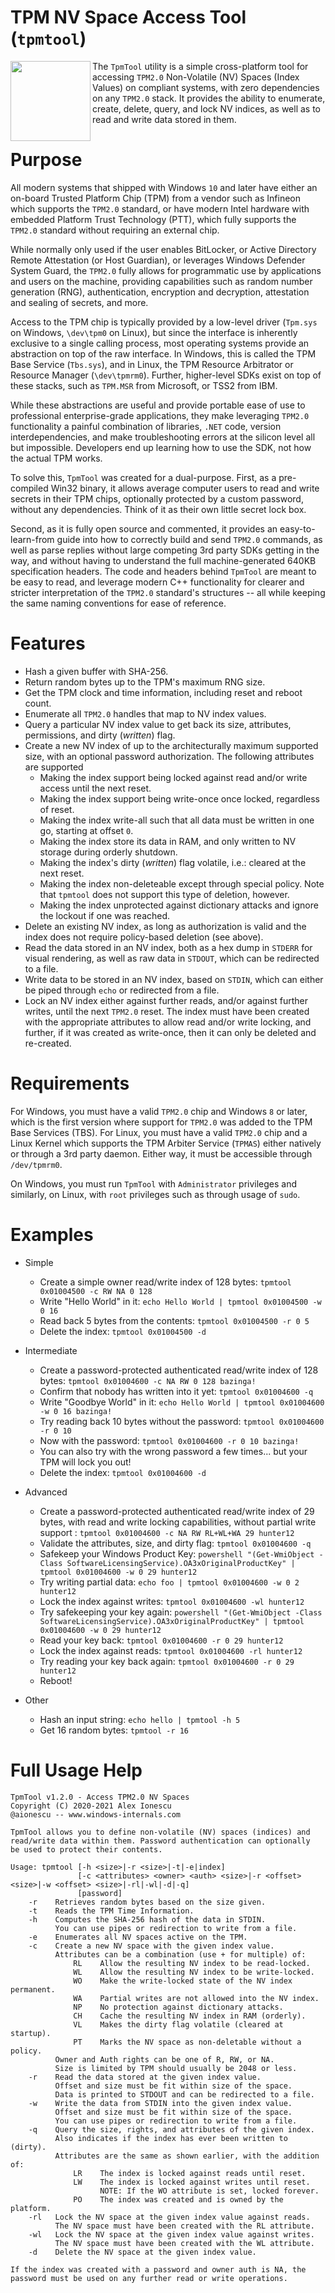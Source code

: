 # TPM NV Space Access Tool (`tpmtool`)
[<img align="left" src="tpmtool-logo.png" width="128"/>](tpmtool-logo.png)
The `TpmTool` utility is a simple cross-platform tool for accessing `TPM2.0` Non-Volatile (NV) Spaces (Index Values) on compliant systems, with zero dependencies on any `TPM2.0` stack. It provides the ability to enumerate, create, delete, query, and lock NV indices, as well as to read and write data stored in them.

# Purpose
All modern systems that shipped with Windows `10` and later have either an on-board Trusted Platform Chip (TPM) from a vendor such as Infineon which supports the `TPM2.0` standard, or have modern Intel hardware with embedded Platform Trust Technology (PTT), which fully supports the `TPM2.0` standard without requiring an external chip.

While normally only used if the user enables BitLocker, or Active Directory Remote Attestation (or Host Guardian), or leverages Windows Defender System Guard, the `TPM2.0` fully allows for programmatic use by applications and users on the machine, providing capabilities such as random number generation (RNG), authentication, encryption and decryption, attestation and sealing of secrets, and more. 

Access to the TPM chip is typically provided by a low-level driver (`Tpm.sys` on Windows, `\dev\tpm0` on Linux), but since the interface is inherently exclusive to a single calling process, most operating systems provide an abstraction on top of the raw interface. In Windows, this is called the TPM Base Service (`Tbs.sys`), and in Linux, the TPM Resource Arbitrator or Resource Manager (`\dev\tpmrm0`). Further, higher-level SDKs exist on top of these stacks, such as `TPM.MSR` from Microsoft, or TSS2 from IBM.

While these abstractions are useful and provide portable ease of use to professional enterprise-grade applications, they make leveraging `TPM2.0` functionality a painful combination of libraries, `.NET` code, version interdependencies, and make troubleshooting errors at the silicon level all but impossible. Developers end up learning how to use the SDK, not how the actual TPM works.

To solve this, `TpmTool` was created for a dual-purpose. First, as a pre-compiled Win32 binary, it allows average computer users to read and write secrets in their TPM chips, optionally protected by a custom password, without any dependencies. Think of it as their own little secret lock box.

Second, as it is fully open source and commented, it provides an easy-to-learn-from guide into how to correctly build and send `TPM2.0` commands, as well as parse replies without large competing 3rd party SDKs getting in the way, and without having to understand the full machine-generated 640KB specification headers. The code and headers behind `TpmTool` are meant to be easy to read, and leverage modern C++ functionality for clearer and stricter interpretation of the `TPM2.0` standard's structures -- all while keeping the same naming conventions for ease of reference.

# Features
* Hash a given buffer with SHA-256.
* Return random bytes up to the TPM's maximum RNG size.
* Get the TPM clock and time information, including reset and reboot count.
* Enumerate all `TPM2.0` handles that map to NV index values.
* Query a particular NV index value to get back its size, attributes, permissions, and dirty (_written_) flag.
* Create a new NV index of up to the architecturally maximum supported size, with an optional password authorization. The following attributes are supported
  - Making the index support being locked against read and/or write access until the next reset.
  - Making the index support being write-once once locked, regardless of reset.
  - Making the index write-all such that all data must be written in one go, starting at offset `0`.
  - Making the index store its data in RAM, and only written to NV storage during orderly shutdown.
  - Making the index's dirty (_written_) flag volatile, i.e.: cleared at the next reset.
  - Making the index non-deleteable except through special policy. Note that `tpmtool` does not support this type of deletion, however.
  - Making the index unprotected against dictionary attacks and ignore the lockout if one was reached.
* Delete an existing NV index, as long as authorization is valid and the index does not require policy-based deletion (see above).
* Read the data stored in an NV index, both as a hex dump in `STDERR` for visual rendering, as well as raw data in `STDOUT`, which can be redirected to a file.
* Write data to be stored in an NV index, based on `STDIN`, which can either be piped through `echo` or redirected from a file.
* Lock an NV index either against further reads, and/or against further writes, until the next `TPM2.0` reset. The index must have been created with the appropriate attributes to allow read and/or write locking, and further, if it was created as write-once, then it can only be deleted and re-created. 

# Requirements
For Windows, you must have a valid `TPM2.0` chip and Windows `8` or later, which is the first version where support for `TPM2.0` was added to the TPM Base Services (TBS). For Linux, you must have a valid `TPM2.0` chip and a Linux Kernel which supports the TPM Arbiter Service (`TPMAS`) either natively or through a 3rd party daemon. Either way, it must be accessible through `/dev/tpmrm0`.

On Windows, you must run `TpmTool` with `Administrator` privileges and similarly, on Linux, with `root` privileges such as through usage of `sudo`.

# Examples

* Simple
  - Create a simple owner read/write index of 128 bytes: `tpmtool 0x01004500 -c RW NA 0 128`
  - Write "Hello World" in it: `echo Hello World | tpmtool 0x01004500 -w 0 16`
  - Read back 5 bytes from the contents: `tpmtool 0x01004500 -r 0 5`
  - Delete the index: `tpmtool 0x01004500 -d`

* Intermediate
  - Create a password-protected authenticated read/write index of 128 bytes: `tpmtool 0x01004600 -c NA RW 0 128 bazinga!`
  - Confirm that nobody has written into it yet: `tpmtool 0x01004600 -q`
  - Write "Goodbye World" in it: `echo Hello World | tpmtool 0x01004600 -w 0 16 bazinga!`
  - Try reading back 10 bytes without the password: `tpmtool 0x01004600 -r 0 10`
  - Now with the password: `tpmtool 0x01004600 -r 0 10 bazinga!`
  - You can also try with the wrong password a few times... but your TPM will lock you out!
  - Delete the index: `tpmtool 0x01004600 -d`

* Advanced
  - Create a password-protected authenticated read/write index of 29 bytes, with read and write locking capabilities, without partial write support : `tpmtool 0x01004600 -c NA RW RL+WL+WA 29 hunter12`
  - Validate the attributes, size, and dirty flag: `tpmtool 0x01004600 -q`
  - Safekeep your Windows Product Key: `powershell "(Get-WmiObject -Class SoftwareLicensingService).OA3xOriginalProductKey" | tpmtool 0x01004600 -w 0 29 hunter12`
  - Try writing partial data: `echo foo | tpmtool 0x01004600 -w 0 2 hunter12`
  - Lock the index against writes: `tpmtool 0x01004600 -wl hunter12`
  - Try safekeeping your key again: `powershell "(Get-WmiObject -Class SoftwareLicensingService).OA3xOriginalProductKey" | tpmtool 0x01004600 -w 0 29 hunter12`
  - Read your key back: `tpmtool 0x01004600 -r 0 29 hunter12`
  - Lock the index against reads: `tpmtool 0x01004600 -rl hunter12`
  - Try reading your key back again: `tpmtool 0x01004600 -r 0 29 hunter12`
  - Reboot!

* Other
  - Hash an input string: `echo hello | tpmtool -h 5`
  - Get 16 random bytes: `tpmtool -r 16`

# Full Usage Help
```
TpmTool v1.2.0 - Access TPM2.0 NV Spaces
Copyright (C) 2020-2021 Alex Ionescu
@aionescu -- www.windows-internals.com

TpmTool allows you to define non-volatile (NV) spaces (indices) and
read/write data within them. Password authentication can optionally
be used to protect their contents.

Usage: tpmtool [-h <size>|-r <size>|-t|-e|index]
               [-c <attributes> <owner> <auth> <size>|-r <offset> <size>|-w <offset> <size>|-rl|-wl|-d|-q]
               [password]
    -r    Retrieves random bytes based on the size given.
    -t    Reads the TPM Time Information.
    -h    Computes the SHA-256 hash of the data in STDIN.
          You can use pipes or redirection to write from a file.
    -e    Enumerates all NV spaces active on the TPM.
    -c    Create a new NV space with the given index value.
          Attributes can be a combination (use + for multiple) of:
              RL    Allow the resulting NV index to be read-locked.
              WL    Allow the resulting NV index to be write-locked.
              WO    Make the write-locked state of the NV index permanent.
              WA    Partial writes are not allowed into the NV index.
              NP    No protection against dictionary attacks.
              CH    Cache the resulting NV index in RAM (orderly).
              VL    Makes the dirty flag volatile (cleared at startup).
              PT    Marks the NV space as non-deletable without a policy.
          Owner and Auth rights can be one of R, RW, or NA.
          Size is limited by TPM should usually be 2048 or less.
    -r    Read the data stored at the given index value.
          Offset and size must be fit within size of the space.
          Data is printed to STDOUT and can be redirected to a file.
    -w    Write the data from STDIN into the given index value.
          Offset and size must be fit within size of the space.
          You can use pipes or redirection to write from a file.
    -q    Query the size, rights, and attributes of the given index.
          Also indicates if the index has ever been written to (dirty).
          Attributes are the same as shown earlier, with the addition of:
              LR    The index is locked against reads until reset.
              LW    The index is locked against writes until reset.
                    NOTE: If the WO attribute is set, locked forever.
              PO    The index was created and is owned by the platform.
    -rl   Lock the NV space at the given index value against reads.
          The NV space must have been created with the RL attribute.
    -wl   Lock the NV space at the given index value against writes.
          The NV space must have been created with the WL attribute.
    -d    Delete the NV space at the given index value.

If the index was created with a password and owner auth is NA, the
password must be used on any further read or write operations.
